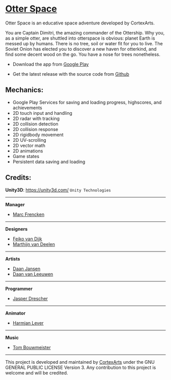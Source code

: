 [Otter Space](https://github.com/cortexarts/Otter-Space)
==================================================

Otter Space is an educative space adventure developed by CortexArts.

You are Captain Dimitri, the amazing commander of the Ottership.
Why you, as a simple otter, are shuttled into otterspace is obvious: planet Earth is messed up by humans. 
There is no tree, soil or water fit for you to live. The Soviet Onion has elected you to discover a new haven for otterkind, 
and find some decent wood on the go. You have a nose for trees nonetheless.

- Download the app from [Google Play](https://play.google.com/store/apps/details?id=com.CortexArts.OtterSpace)

- Get the latest release with the source code from [Github](https://github.com/cortexarts/Otter-Space/releases/tag/v0.1)

Mechanics:
--------------------------------------
- Google Play Services for saving and loading progress, highscores, and achievements
- 2D touch input and handling
- 2D radar with tracking
- 2D collision detection
- 2D collision response
- 2D rigidbody movement
- 2D UV-scrolling
- 2D vector math
- 2D animations
- Game states
- Persistent data saving and loading

Credits:
--------------------------------------

**Unity3D**: https://unity3d.com/ `Unity Technologies`

***
**Manager**

- [Marc Frencken](https://github.com/InnoCrator)

***
**Designers**

- [Feiko van Dijk](https://github.com/henkiepenkie)
- [Marthijn van Deelen](https://github.com/24lightning)

***
**Artists**

- [Daan Jansen](https://github.com/Danoontjen)
- [Daan van Leeuwen](https://github.com/superwortel)

***
**Programmer**

- [Jasper Drescher](https://github.com/JasperDre)

***
**Animator**

- [Harmjan Lever](https://github.com/harmjanfl)

***
**Music**

- [Tom Bouwmeister](https://github.com/Bouwmaster17)

***

This project is developed and maintained by [CortexArts](https://github.com/cortexarts) under the GNU GENERAL PUBLIC LICENSE Version 3.
Any contribution to this project is welcome and will be credited.
